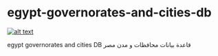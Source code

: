 # egypt-governorates-and-cities-db
[![alt text](https://ed.com.eg/images/logo.png "Enterprise Development")](https://ed.com.eg)


egypt governorates and cities DB
قاعدة بيانات محافظات و مدن مصر
